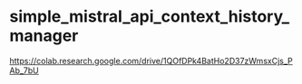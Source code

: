 # simple_mistral_api_context_history_manager

https://colab.research.google.com/drive/1QOfDPk4BatHo2D37zWmsxCjs_PAb_7bU
